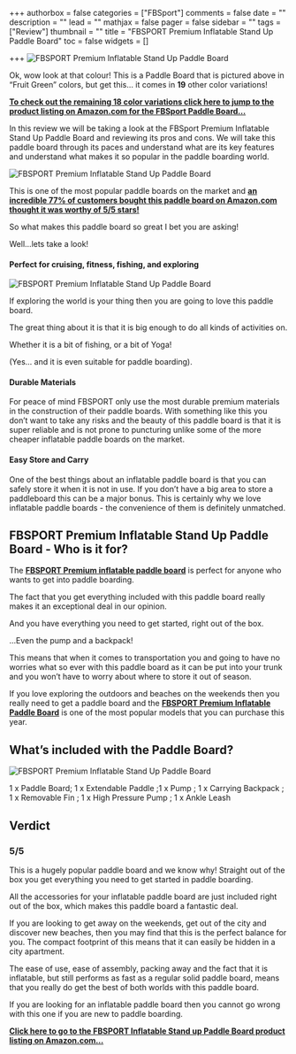 +++
authorbox = false
categories = ["FBSport"]
comments = false
date = ""
description = ""
lead = ""
mathjax = false
pager = false
sidebar = ""
tags = ["Review"]
thumbnail = ""
title = "FBSPORT Premium Inflatable Stand Up Paddle Board"
toc = false
widgets = []

+++
![FBSPORT Premium Inflatable Stand Up Paddle Board](/uploads/7fbc144e-fe7b-4245-9741-33bfe59ffc73.jpeg "FBSPORT Premium Inflatable Stand Up Paddle Board")

Ok, wow look at that colour! This is a Paddle Board that is pictured above in “Fruit Green” colors, but get this… it comes in **19** other color variations!

[**To check out the remaining 18 color variations click here to jump to the product listing on Amazon.com for the FBSport Paddle Board…**](https://www.amazon.com/FBSPORT-Premium-Inflatable-Accessories-Non-Slip/dp/B097H7XCWV?pd_rd_i=B07QVJTF39&th=1&linkCode=ll1&tag=paddleboardmaster-20&linkId=7f42637b613c5e8c16b388b07299d088&language=en_US&ref_=as_li_ss_tl)

In this review we will be taking a look at the FBSport Premium Inflatable Stand Up Paddle Board and reviewing its pros and cons.  We will take this paddle board through its paces and understand what are its key features and understand what makes it so popular in the paddle boarding world.

![FBSPORT Premium Inflatable Stand Up Paddle Board](/uploads/eaba5f90-f7b3-4a96-91bf-74e551794d3d.jpeg "FBSPORT Premium Inflatable Stand Up Paddle Board")

This is one of the most popular paddle boards on the market and [**an incredible 77% of customers bought this paddle board on Amazon.com thought it was worthy of 5/5 stars!**](https://www.amazon.com/FBSPORT-Premium-Inflatable-Accessories-Non-Slip/dp/B097H7XCWV?pd_rd_i=B07QVJTF39&th=1&linkCode=ll1&tag=paddleboardmaster-20&linkId=7f42637b613c5e8c16b388b07299d088&language=en_US&ref_=as_li_ss_tl)

So what makes this paddle board so great I bet you are asking!

Well…lets take a look!

#### Perfect for cruising, fitness, fishing, and exploring

![FBSPORT Premium Inflatable Stand Up Paddle Board](/uploads/97cd4cb8-7255-42d9-98ea-cd75e09e6c29.jpeg "FBSPORT Premium Inflatable Stand Up Paddle Board")

If exploring the world is your thing then you are going to love this paddle board.  

The great thing about it is that it is big enough to do all kinds of activities on.  

Whether it is a bit of fishing, or a bit of Yoga!  

(Yes… and it is even suitable for paddle boarding).

#### Durable Materials

For peace of mind FBSPORT only use the most durable premium materials in the construction of their paddle boards.  With something like this you don’t want to take any risks and the beauty of this paddle board is that it is super reliable and is not prone to puncturing unlike some of the more cheaper inflatable paddle boards on the market.

#### Easy Store and Carry

One of the best things about an inflatable paddle board is that you can safely store it when it is not in use.  If you don’t have a big area to store a paddleboard this can be a major bonus.  This is certainly why we love inflatable paddle boards - the convenience of them is definitely unmatched.

## FBSPORT Premium Inflatable Stand Up Paddle Board - Who is it for?

The [**FBSPORT Premium inflatable paddle board**](https://www.amazon.com/FBSPORT-Premium-Inflatable-Accessories-Non-Slip/dp/B097H7XCWV?pd_rd_i=B07QVJTF39&th=1&linkCode=ll1&tag=paddleboardmaster-20&linkId=7f42637b613c5e8c16b388b07299d088&language=en_US&ref_=as_li_ss_tl) is perfect for anyone who wants to get into paddle boarding.  

The fact that you get everything included with this paddle board really makes it an exceptional deal in our opinion.

And you have everything you need to get started, right out of the box.

…Even the pump and a backpack! 

This means that when it comes to transportation you and going to have no worries what so ever with this paddle board as it can be put into your trunk and you won’t have to worry about where to store it out of season.

If you love exploring the outdoors and beaches on the weekends then you really need to get a paddle board and  the [**FBSPORT Premium Inflatable Paddle Board**](https://www.amazon.com/FBSPORT-Premium-Inflatable-Accessories-Non-Slip/dp/B097H7XCWV?pd_rd_i=B07QVJTF39&th=1&linkCode=ll1&tag=paddleboardmaster-20&linkId=7f42637b613c5e8c16b388b07299d088&language=en_US&ref_=as_li_ss_tl) is one of the most popular models that you can purchase this year.

## What’s included with the Paddle Board?

![FBSPORT Premium Inflatable Stand Up Paddle Board](/uploads/fff947b3-8d89-43f7-b9d7-d373b010f2ad.jpeg "FBSPORT Premium Inflatable Stand Up Paddle Board")

1 x Paddle Board; 1 x Extendable Paddle ;1 x Pump ; 1 x Carrying Backpack ; 1 x Removable Fin ; 1 x High Pressure Pump ; 1 x Ankle Leash

## Verdict

### 5/5

This is a hugely popular paddle board and we know why!  Straight out of the box you get everything you need to get started in paddle boarding.  

All the accessories for your inflatable paddle board are just included right out of the box, which makes this paddle board a fantastic deal.

If you are looking to get away on the weekends, get out of the city and discover new beaches, then you may find that this is the perfect balance for you.  The compact footprint of this means that it can easily be hidden in a city apartment. 

The ease of use, ease of assembly, packing away and the fact that it is inflatable, but still performs as fast as a regular solid paddle board, means that you really do get the best of both worlds with this paddle board.

If you are looking for an inflatable paddle board then you cannot go wrong with this one if you are new to paddle boarding.  

[**Click here to go to the FBSPORT Inflatable Stand up Paddle Board product listing on Amazon.com…**](https://www.amazon.com/FBSPORT-Premium-Inflatable-Accessories-Non-Slip/dp/B097H7XCWV?pd_rd_i=B07QVJTF39&th=1&linkCode=ll1&tag=paddleboardmaster-20&linkId=7f42637b613c5e8c16b388b07299d088&language=en_US&ref_=as_li_ss_tl)